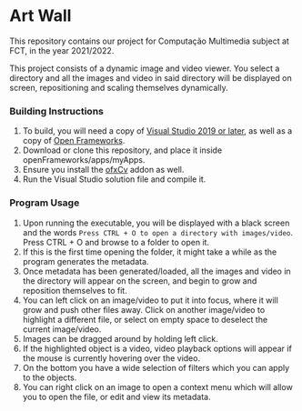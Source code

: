 # Art Wall
This repository contains our project for Computação Multimedia subject at FCT, in the year 2021/2022.

This project consists of a dynamic image and video viewer. You select a directory and all the images and video in said directory will be displayed on screen, repositioning and scaling themselves dynamically.


### Building Instructions
1. To build, you will need a copy of [Visual Studio 2019 or later](https://visualstudio.microsoft.com/vs/older-downloads/), as well as a copy of [Open Frameworks](https://openframeworks.cc/).
2. Download or clone this repository, and place it inside openFrameworks/apps/myApps.
3. Ensure you install the [ofxCv](https://github.com/kylemcdonald/ofxCv) addon as well.
4. Run the Visual Studio solution file and compile it.


### Program Usage
1. Upon running the executable, you will be displayed with a black screen and the words `Press CTRL + O to open a directory with images/video`. Press CTRL + O and browse to a folder to open it.
2. If this is the first time opening the folder, it might take a while as the program generates the metadata.
3. Once metadata has been generated/loaded, all the images and video in the directory will appear on the screen, and begin to grow and reposition themselves to fit.
4. You can left click on an image/video to put it into focus, where it will grow and push other files away. Click on another image/video to highlight a different file, or select on empty space to deselect the current image/video.
5. Images can be dragged around by holding left click.
6. If the highlighted object is a video, video playback options will appear if the mouse is currently hovering over the video.
7. On the bottom you have a wide selection of filters which you can apply to the objects.
8. You can right click on an image to open a context menu which will allow you to open the file, or edit and view its metadata.